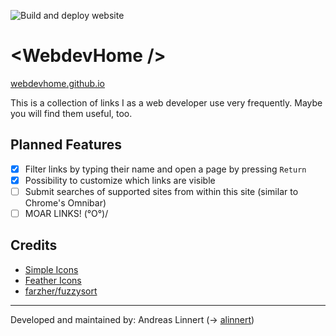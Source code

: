 ![Build and deploy website](https://github.com/webdevhome/webdevhome.github.io/workflows/Build%20and%20deploy%20website/badge.svg)

# &lt;WebdevHome /&gt;

[webdevhome.github.io](https://webdevhome.github.io)

This is a collection of links I as a web developer use very frequently. Maybe you will find them useful, too.

## Planned Features

- [x] Filter links by typing their name and open a page by pressing `Return`
- [x] Possibility to customize which links are visible
- [ ] Submit searches of supported sites from within this site (similar to Chrome's Omnibar)
- [ ] MOAR LINKS! \(°O°)/

## Credits

- [Simple Icons](http://simpleicons.org/)
- [Feather Icons](https://github.com/feathericons/feather)
- [farzher/fuzzysort](https://github.com/farzher/fuzzysort)

---

Developed and maintained by: Andreas Linnert (→ [alinnert](https://github.com/alinnert))
